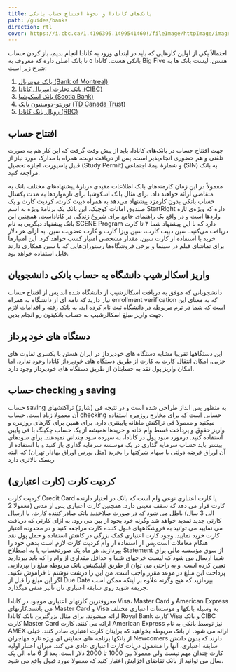 ```yaml
---
title: بانک‌های کانادا و نحوهٔ افتتاح حساب بانکی
path: /guides/banks
direction: rtl
cover: https://i.cbc.ca/1.4196395.1499541460!/fileImage/httpImage/image.jpg_gen/derivatives/16x9_780/bmo-cibc-composite.jpg
---
```


احتمالاً یکی از اولین کارهایی که باید در ابتدای ورود به کانادا انجام بدیم، باز کردن حساب بانکی هست. کانادا ۵ تا بانک اصلی داره که معروف به Big Five هستن. لیست بانک ها به شرح زیر است:

1. [بانک مونتریال (Bank of Montreal)](http://www.bmo.com)    
2. [بانک تجارت امپریال کانادا (CIBC)](http://www.cibc.ca)
3. [بانک اسکوشیا (Scotia Bank)](http://www.scotiabank.com)
4. [تورنتو-دومینیون بانک (TD Canada Trust)](http://www.tdcanadatrust.com)
5. [رویال بانک کانادا (RBC)](https://www.rbcroyalbank.com/personal.html)

## افتتاح حساب
جهت افتتاح حساب در بانک‌های کانادا، باید از پیش وقت گرفت که این کار هم به صورت تلفنی و هم حضوری انجام‌پذیر است. پس از دریافت نوبت، همراه با مدارک مورد نیاز از قبیل پاسپورت، اجازه تحصیل (Study Permit) و شمارهٔ بیمهٔ اجتماعی (SIN) به بانک مراجعه کنید.

معمولاً در این زمان کارمندهای بانک اطلاعات مفیدی دربارهٔ پیشنهادهای مختلف بانک به متقاضی ارائه خواهند داد.  برای مثال بانک اسکوشیا برای تازه‌واردها به مدت یکسال حساب بانکی بدون کارمزد پیشنهاد می‌دهد به همراه دبیت کارت، کردیت کارت و یک صندوق امانات کوچیک. این بانک یک برنامهٔ ویژه به اسم StartRight داره که ویژه‌ی تاره واردها است و در واقع یک راهنمای جامع برای شروع زندگی در کاناداست. همچنین این بانک پیشنهاد دیگربی به نام SCENE Program دارد که با این پیشنهاد شما ۳ تا کارت دریافت می‌کنید. سین دبیت کارت، سین ویزا کارت و کارت عضویت سین. به ازای هر دلار خرید با استفاده از کارت سین، مقدار مشخصی امتیاز کسب خواهد کرد. این امتیازها برای تماشای فیلم در سینما و برخی فروشگاه‌ها رستوران‌هایی که با سین همکاری دارند قابل استفاده خواهد بود.

## واریز اسکالرشیپ دانشگاه به حساب بانکی دانشجویان
دانشجویانی که موفق به دریافت اسکالرشیپ از دانشگاه شده اند پس از افتتاح حساب نیاز دارید که نامه ای از دانشگاه به همراه enrollment verification که به معنای این است که شما در ترم مربوطه در دانشگاه ثبت نام کرده اید، به بانک رفته و اقدامات لازم جهت واریز مبلغ اسکالرشیپ به حساب بانکیتون رو انجام بدین.

## دستگاه های خود پرداز

این دستگاهها تقریبا مشابه دستگاه های خودپرداز در ایران هستن با یکسری تفاوت های جزیی.
امکان انتقال کارت به کارت از طریق دستگاه های خودپرداز کانادا وجود ندارد. اما امکان واریز پول نقد به حسابتان از طریق دستگاه های خودپرداز وجود دارد.

## حساب  checking و saving
حساب saving به منظور پس انداز طراحی شده است و در نتیجه فی (شارژ) تراکنشهای آن معمولا زیاد است. حساب checking حسابی است که برای مخارج روزمره استفاده میکنید و معمولا فی تراکنش ماهانه پایینتری دارد. برای همین برای کارهای روزمره و واریز حقوق و پرداخت قسط وام خانه و خریدها همیشه از یک حساب چکینگ با فی پایین استفاده کنید.
درمورد سود پول در کانادا، به سپرده سود چندانی نمیدهند. برای سودهای بیشتر باید حساب سرمایه گذاری در یک موسسه سرمایه گذاری باز کنید و با استفاده از آن اوراق قرضه دولتی یا سهام شرکتها را بخرید (مثل بورس اوراق بهادار تهران) که البته ریسک بالاتری دارد

## کردیت کارت (کارت اعتباری)
کردیت کارت Credit Card یا کارت اعتباری نوعی وام است که بانک در اختیار دارنده کارت قرار می دهد که سقف معینی دارد. همچنین کارت اعتباری پس از مدتی (معمولا 2 الی 3 سال) باطل می شود که در صورت صلاحدید بانک صادر کننده کارت، با ارسال کارتی جدید تمدید خواهد شد وگرنه خود بخود از بین می رود.
به ازای کارتی که دریافت می نمایید می توانید به فروشگاههای قبول کننده کارت مراجعه کنید و در محدوده اعتبار کارت خرید نمایید. وجود کارت اعتباری کمک بزرگی در کاهش استفاده و حمل پول نقد هنگام معاملات است.پس از استفاده از وام کردیت کارت لازم است بدهی خود را بپردازید. هر ماه یک صورتحساب یا به اصطلاح Statement از سوی مؤسسه مالی برای شما ارسال می شود که لیست خرجهای شما و حداقل مقداری از وام را که باید بپردازید تعیین کرده است. و به راحتی می توان از طریق اپلیکیشن بانک مربوطه مبلغ را بپردازید. پرداخت این مبلغ در موعد مقرر واجب است. من این را درشت نوشتم تا فراموش نکنید. اگر این مبلغ را قبل از Due Date بپردازید که هیچ وگرنه علاوه بر اینکه ممکن است جریمه شوید روی سابقه اعتباری تان تأثیر منفی میگذارد.

 معروفترین کارتهای اعتباری موجود در کانادا Visa، Master Card و American Express می باشند.کارتهای Master Card و Visa به وسیله بانکها و موسسات اعتباری مختلف ارائه میشوند. برای مثال بزرگترین بانک کانادا Royal Bank کارت Visa و بانک CIBC کارت Master Card ارائه می کنند. کارت American Express نیز توسط بانکی به نام AMEX ارائه می شود. از بانک مربوطه  بخواهید که برایتان کارت اعتباری صادر کنند. خیلی از بانکها برنامه های حمایتی ای ویژه تازه مهاجران Newcomers دارند که بدون داشتن سابقه اعتباری، آنها را مشمول دریات کارت اعتباری عادی می کند. میزان اعتبار اولیه کارت چندان  مهم نیست ولی معمولا بین 1000 تا 2000 دلار است. بعد از 6 ماه الی یک سال می توانید از بانک تقاضای افزایش اعتبار کنید که معمولا مورد قبول واقع می شود.
